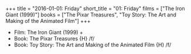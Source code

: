 +++
title = "2016-01-01: Friday"
short_title = "01: Friday"
films = ["The Iron Giant (1999)"]
books = ["The Pixar Treasures", "Toy Story: The Art and Making of the Animated Film"]
+++


* Film: The Iron Giant (1999) +
* Book: The Pixar Treasures {H} /f/
* Book: Toy Story: The Art and Making of the Animated Film {H} /f/
